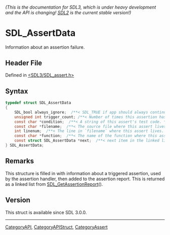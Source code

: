 ###### (This is the documentation for SDL3, which is under heavy development and the API is changing! [SDL2](https://wiki.libsdl.org/SDL2/) is the current stable version!)
# SDL_AssertData

Information about an assertion failure.

## Header File

Defined in [<SDL3/SDL_assert.h>](https://github.com/libsdl-org/SDL/blob/main/include/SDL3/SDL_assert.h)

## Syntax

```c
typedef struct SDL_AssertData
{
    SDL_bool always_ignore;  /**< SDL_TRUE if app should always continue when assertion is triggered. */
    unsigned int trigger_count; /**< Number of times this assertion has been triggered. */
    const char *condition;  /**< A string of this assert's test code. */
    const char *filename;  /**< The source file where this assert lives. */
    int linenum;  /**< The line in `filename` where this assert lives. */
    const char *function;  /**< The name of the function where this assert lives. */
    const struct SDL_AssertData *next;  /**< next item in the linked list. */
} SDL_AssertData;
```

## Remarks

This structure is filled in with information about a triggered assertion,
used by the assertion handler, then added to the assertion report. This is
returned as a linked list from
[SDL_GetAssertionReport](SDL_GetAssertionReport)().

## Version

This struct is available since SDL 3.0.0.

----
[CategoryAPI](CategoryAPI), [CategoryAPIStruct](CategoryAPIStruct), [CategoryAssert](CategoryAssert)

